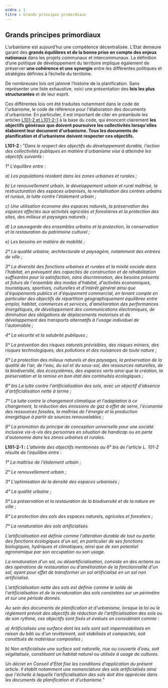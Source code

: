 ```yaml
---
ordre : 1
titre : Grands principes primordiaux
---
```

## Grands principes primordiaux
L’urbanisme est aujourd’hui une compétence décentralisée. L’Etat demeure garant des **grands équilibres et de la bonne prise en compte des enjeux nationaux** dans les projets communaux et intercommunaux. La définition d’une politique de développement du territoire implique également de préserver **une cohérence et une synergie** entre les différentes politiques et stratégies définies à l’échelle du territoire.

De nombreuses lois ont jalonné l’histoire de la planification. Sans représenter une liste exhaustive, voici une présentation des **lois les plus structurantes** et de leur esprit.

Ces différentes lois ont été traduites notamment dans le code de l'urbanisme, le code de référence pour l'élaboration des documents d'urbanisme. En particulier, il est important de citer en préambule les articles [L101-2 et L101-2-1](https://www.legifrance.gouv.fr/codes/section_lc/LEGITEXT000006074075/LEGISCTA000031210064/#LEGISCTA000031212667)  à la base du code, qui énoncent clairement **les objectifs généraux que doivent poursuivre les collectivités lorsqu'elles élaborent leur document d'urbanisme. Tous les documents de planification et d’urbanisme doivent respecter ces objectifs.**

**L101-2 :**
"*Dans le respect des objectifs du développement durable, l'action des collectivités publiques en matière d'urbanisme vise à atteindre les objectifs suivants :*

*1° L'équilibre entre :*

*a) Les populations résidant dans les zones urbaines et rurales ;*

*b) Le renouvellement urbain, le développement urbain et rural maîtrisé, la restructuration des espaces urbanisés, la revitalisation des centres urbains et ruraux, la lutte contre l'étalement urbain ;*

*c) Une utilisation économe des espaces naturels, la préservation des espaces affectés aux activités agricoles et forestières et la protection des sites, des milieux et paysages naturels ;*

*d) La sauvegarde des ensembles urbains et la protection, la conservation et la restauration du patrimoine culturel ;*

*e) Les besoins en matière de mobilité ;*

*2° La qualité urbaine, architecturale et paysagère, notamment des entrées de ville ;*

*3° La diversité des fonctions urbaines et rurales et la mixité sociale dans l'habitat, en prévoyant des capacités de construction et de réhabilitation suffisantes pour la satisfaction, sans discrimination, des besoins présents et futurs de l'ensemble des modes d'habitat, d'activités économiques, touristiques, sportives, culturelles et d'intérêt général ainsi que d'équipements publics et d'équipement commercial, en tenant compte en particulier des objectifs de répartition géographiquement équilibrée entre emploi, habitat, commerces et services, d'amélioration des performances énergétiques, de développement des communications électroniques, de diminution des obligations de déplacements motorisés et de développement des transports alternatifs à l'usage individuel de l'automobile ;*

*4° La sécurité et la salubrité publiques ;*

*5° La prévention des risques naturels prévisibles, des risques miniers, des risques technologiques, des pollutions et des nuisances de toute nature ;*

*6° La protection des milieux naturels et des paysages, la préservation de la qualité de l'air, de l'eau, du sol et du sous-sol, des ressources naturelles, de la biodiversité, des écosystèmes, des espaces verts ainsi que la création, la préservation et la remise en bon état des continuités écologiques ;*

*6° bis La lutte contre l'artificialisation des sols, avec un objectif d'absence d'artificialisation nette à terme ;*

*7° La lutte contre le changement climatique et l'adaptation à ce changement, la réduction des émissions de gaz à effet de serre, l'économie des ressources fossiles, la maîtrise de l'énergie et la production énergétique à partir de sources renouvelables ;*

*8° La promotion du principe de conception universelle pour une société inclusive vis-à-vis des personnes en situation de handicap ou en perte d'autonomie dans les zones urbaines et rurales.*


**L101-2-1 :** *L'atteinte des objectifs mentionnés au 6° bis de l'article L. 101-2 résulte de l'équilibre entre :*

*1° La maîtrise de l'étalement urbain ;*

*2° Le renouvellement urbain ;*

*3° L'optimisation de la densité des espaces urbanisés ;*

*4° La qualité urbaine ;*

*5° La préservation et la restauration de la biodiversité et de la nature en ville ;*

*6° La protection des sols des espaces naturels, agricoles et forestiers ;*

*7° La renaturation des sols artificialisés.*

*L'artificialisation est définie comme l'altération durable de tout ou partie des fonctions écologiques d'un sol, en particulier de ses fonctions biologiques, hydriques et climatiques, ainsi que de son potentiel agronomique par son occupation ou son usage.*

*La renaturation d'un sol, ou désartificialisation, consiste en des actions ou des opérations de restauration ou d'amélioration de la fonctionnalité d'un sol, ayant pour effet de transformer un sol artificialisé en un sol non artificialisé.*

*L'artificialisation nette des sols est définie comme le solde de l'artificialisation et de la renaturation des sols constatées sur un périmètre et sur une période donnés.*

*Au sein des documents de planification et d'urbanisme, lorsque la loi ou le règlement prévoit des objectifs de réduction de l'artificialisation des sols ou de son rythme, ces objectifs sont fixés et évalués en considérant comme :*

*a) Artificialisée une surface dont les sols sont soit imperméabilisés en raison du bâti ou d'un revêtement, soit stabilisés et compactés, soit constitués de matériaux composites ;*

*b) Non artificialisée une surface soit naturelle, nue ou couverte d'eau, soit végétalisée, constituant un habitat naturel ou utilisée à usage de cultures.*

*Un décret en Conseil d'Etat fixe les conditions d'application du présent article. Il établit notamment une nomenclature des sols artificialisés ainsi que l'échelle à laquelle l'artificialisation des sols doit être appréciée dans les documents de planification et d'urbanisme.*"